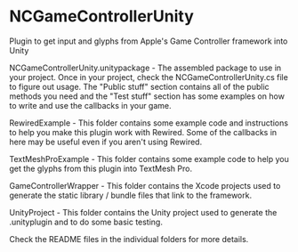 # NCGameControllerUnity
Plugin to get input and glyphs from Apple's Game Controller framework into Unity

NCGameControllerUnity.unitypackage - The assembled package to use in your project. Once in your project, check the NCGameControllerUnity.cs file to figure out usage. The "Public stuff" section contains all of the public methods you need and the "Test stuff" section has some examples on how to write and use the callbacks in your game.

RewiredExample - This folder contains some example code and instructions to help you make this plugin work with Rewired. Some of the callbacks in here may be useful even if you aren't using Rewired.

TextMeshProExample - This folder contains some example code to help you get the glyphs from this plugin into TextMesh Pro.

GameControllerWrapper - This folder contains the Xcode projects used to generate the static library / bundle files that link to the framework.

UnityProject - This folder contains the Unity project used to generate the .unityplugin and to do some basic testing.

Check the README files in the individual folders for more details.
